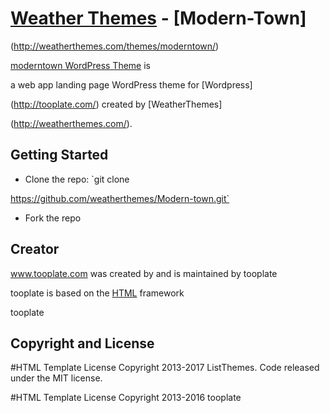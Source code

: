 # [Weather Themes](http://weatherthemes.com/) - [Modern-Town]

(http://weatherthemes.com/themes/moderntown/)

[moderntown WordPress Theme](http://weatherthemes.com/themes/moderntown/) is 

a web app landing page WordPress theme for [Wordpress]

(http://tooplate.com/) created by [WeatherThemes]

(http://weatherthemes.com/).

## Getting Started

* Clone the repo: `git clone 

https://github.com/weatherthemes/Modern-town.git`
* Fork the repo

## Creator

www.tooplate.com was created by and is maintained by tooplate



tooplate is based on the [HTML](http://tooplate.com/) framework 

tooplate
## Copyright and License

#HTML Template License
Copyright 2013-2017 ListThemes. Code released under the  MIT license.

#HTML Template License
Copyright 2013-2016 tooplate